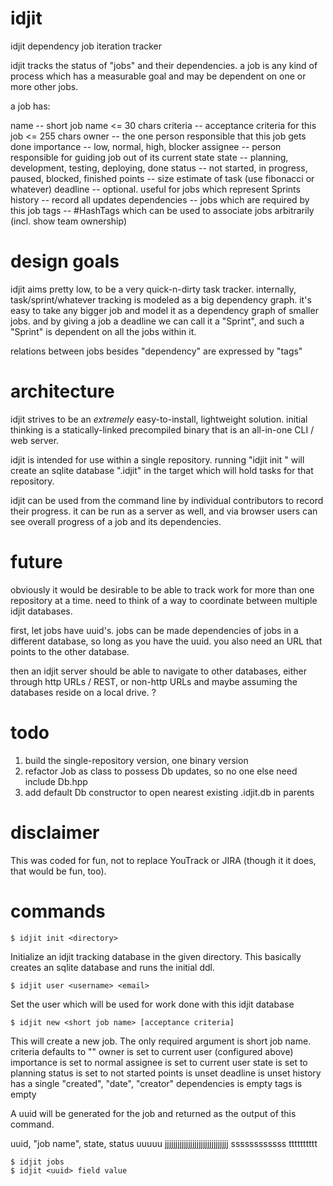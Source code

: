 idjit
=====

idjit dependency job iteration tracker

idjit tracks the status of "jobs" and their dependencies. a job is any kind of
process which has a measurable goal and may be dependent on one or more other
jobs.

a job has:

name -- short job name <= 30 chars
criteria -- acceptance criteria for this job <= 255 chars
owner -- the one person responsible that this job gets done
importance -- low, normal, high, blocker
assignee -- person responsible for guiding job out of its current state
state -- planning, development, testing, deploying, done
status -- not started, in progress, paused, blocked, finished
points -- size estimate of task (use fibonacci or whatever)
deadline -- optional. useful for jobs which represent Sprints
history -- record all updates
dependencies -- jobs which are required by this job
tags -- #HashTags which can be used to associate jobs arbitrarily (incl. show team ownership)

design goals
============

idjit aims pretty low, to be a very quick-n-dirty task tracker. internally,
task/sprint/whatever tracking is modeled as a big dependency graph. it's easy
to take any bigger job and model it as a dependency graph of smaller jobs. and
by giving a job a deadline we can call it a "Sprint", and such a "Sprint" is
dependent on all the jobs within it.

relations between jobs besides "dependency" are expressed by "tags"

architecture
============

idjit strives to be an *extremely* easy-to-install, lightweight solution.
initial thinking is a statically-linked precompiled binary that is an
all-in-one CLI / web server.

idjit is intended for use within a single repository. running "idjit init
<directory>" will create an sqlite database ".idjit" in the target <directory>
which will hold tasks for that repository.

idjit can be used from the command line by individual contributors to record
their progress. it can be run as a server as well, and via browser users can
see overall progress of a job and its dependencies.

future
======

obviously it would be desirable to be able to track work for more than one
repository at a time. need to think of a way to coordinate between multiple
idjit databases.

first, let jobs have uuid's. jobs can be made dependencies of jobs in a
different database, so long as you have the uuid. you also need an URL that
points to the other database.

then an idjit server should be able to navigate to other databases, either
through http URLs / REST, or non-http URLs and maybe assuming the databases
reside on a local drive. ?

todo
====

1. build the single-repository version, one binary version
2. refactor Job as class to possess Db updates, so no one else need include Db.hpp
3. add default Db constructor to open nearest existing .idjit.db in parents

disclaimer
==========

This was coded for fun, not to replace YouTrack or JIRA (though it it does,
that would be fun, too).

commands
========

    $ idjit init <directory>

Initialize an idjit tracking database in the given directory. This basically
creates an sqlite database and runs the initial ddl.

    $ idjit user <username> <email>

Set the user which will be used for work done with this idjit database

    $ idjit new <short job name> [acceptance criteria]

This will create a new job. The only required argument is short job name.
criteria defaults to ""
owner is set to current user (configured above)
importance is set to normal
assignee is set to current user
state is set to planning
status is set to not started
points is unset
deadline is unset
history has a single "created", "date", "creator"
dependencies is empty
tags is empty

A uuid will be generated for the job and returned as the output of this command.

uuid, "job name", state, status
uuuuu jjjjjjjjjjjjjjjjjjjjjjjjjjjjjj ssssssssssss tttttttttt

    $ idjit jobs
    $ idjit <uuid> field value

